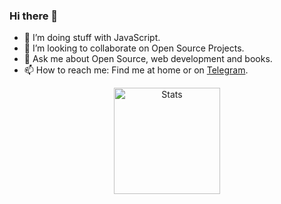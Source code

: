 ### Hi there 👋

- 🌱 I’m doing stuff with JavaScript. 
- 👯 I’m looking to collaborate on Open Source Projects.
- 💬 Ask me about Open Source, web development and books. 
- 📫 How to reach me: Find me at home or on [Telegram](https://t.me/manuelalferez).

<div align="center">
  <img src="https://github-readme-stats.vercel.app/api?username=manuelalferez&show_icons=true" alt="Stats" height="170">
</div>
